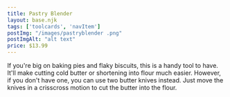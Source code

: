 ```yaml
---
title: Pastry Blender
layout: base.njk
tags: ['toolcards', 'navItem']
postImg: "/images/pastryblender .png"
postImgAlt: "alt text"
price: $13.99 
---
```

If you're big on baking pies and flaky biscuits, this is a handy tool to have. It'll make cutting cold butter or shortening into flour much easier. However, if you don't have one, you can use two butter knives instead. Just move the knives in a crisscross motion to cut the butter into the flour.


